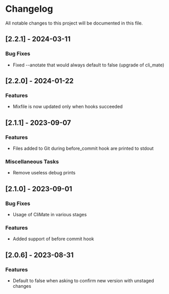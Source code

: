 # Changelog

All notable changes to this project will be documented in this file.

## [2.2.1] - 2024-03-11

### Bug Fixes

- Fixed --anotate that would always default to false (upgrade of cli_mate)

## [2.2.0] - 2024-01-22

### Features

- Mixfile is now updated only when hooks succeeded

## [2.1.1] - 2023-09-07

### Features

- Files added to Git during before_commit hook are printed to stdout

### Miscellaneous Tasks

- Remove useless debug prints

## [2.1.0] - 2023-09-01

### Bug Fixes

- Usage of CliMate in various stages

### Features

- Added support of before commit hook

## [2.0.6] - 2023-08-31

### Features

- Default to false when asking to confirm new version with unstaged changes

<!-- generated by git-cliff -->
